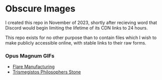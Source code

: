 # Obscure Images

I created this repo in November of 2023, shortly after recieving word that Discord would begin limiting the lifetime of its CDN links to 24 hours.

This repo exists for no other purpose than to contain files which I wish to make publicly accessible online, with stable links to their raw forms.

### Opus Magnum GIFs
- [Flare Manufacturing](https://cdn.jsdelivr.net/gh/Obscure2020/Obscure_Images/Opus_Magnum/Flare_Manufacturing.gif)
- [Trismegistos Philosophers Stone](https://cdn.jsdelivr.net/gh/Obscure2020/Obscure_Images/Opus_Magnum/Trismegistos_Philosophers_Stone.gif)